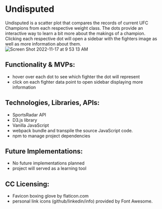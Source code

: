 # Undisputed

Undisputed is a scatter plot that compares the records of current UFC Champions from each respective weight class. The dots provide an interactive way to learn a bit more about the makings of a champion. Clicking each respective dot will open a sidebar with the fighters image as well as more information about them. 
![Screen Shot 2022-11-17 at 9 53 13 AM](https://user-images.githubusercontent.com/111291271/202480885-4a327b34-67af-4f66-aa19-58a7342e30d8.png)

## Functionality & MVPs:
- hover over each dot to see which fighter the dot will represent 
- click on each fighter data point to open sidebar displaying more information

## Technologies, Libraries, APIs:
- SportsRadar API 
- D3.js library 
- Vanilla JavaScript
- webpack bundle and transpile the source JavaScript code. 
- npm to manage project dependencies

## Future Implementations: 
- No future implementations planned
- project will served as a learning tool

## CC Licensing:
- Favicon boxing glove by flaticon.com
- personal link icons (github/linkedin/info) provided by Font Awesome. 
